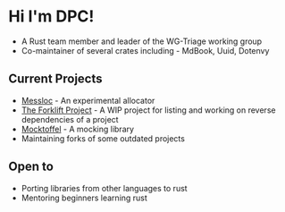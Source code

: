 # Hi I'm DPC!

* A Rust team member and leader of the WG-Triage working group
* Co-maintainer of several crates including - MdBook, Uuid, Dotenvy

## Current Projects
* [Messloc](https://github.com/messloc/messloc) - An experimental allocator
* [The Forklift Project](https://github.com/the-forklift/forklift) - A WIP project for listing and working on reverse dependencies of a project
* [Mocktoffel](https://github.com/Dylan-DPC/mocktoffel) - A mocking library
* Maintaining forks of some outdated projects

## Open to
* Porting libraries from other languages to rust
* Mentoring beginners learning rust
